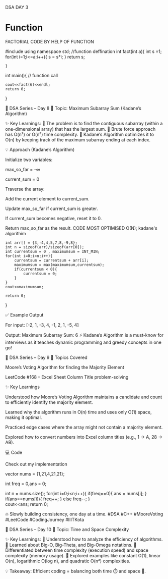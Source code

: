 DSA DAY 3


# Function
FACTORIAL CODE BY HELP OF FUNCTION


#include<iostream>
using namespace std;
//function deffination
int fact(int a){
    int s =1;
    for(int i=1;i<=a;i++){
        s = s*i;
    }
    return s;

    }
int main(){
    // function call
   

    cout<<fact(6)<<endl;
    return 0;
}




🚀 DSA Series – Day 8
📌 Topic: Maximum Subarray Sum (Kadane’s Algorithm)

✨ Key Learnings:
🔹 The problem is to find the contiguous subarray (within a one-dimensional array) that has the largest sum.
🔹 Brute force approach has O(n²) or O(n³) time complexity.
🔹 Kadane’s Algorithm optimizes it to O(n) by keeping track of the maximum subarray ending at each index.

💡 Approach (Kadane’s Algorithm)

Initialize two variables:

max_so_far = -∞

current_sum = 0

Traverse the array:

Add the current element to current_sum.

Update max_so_far if current_sum is greater.

If current_sum becomes negative, reset it to 0.

Return max_so_far as the result.
 CODE 
 MOST OPTIMISED O(N);
 kadane's algorithim


    int arr[] = {3,-4,4,5,7,8,-9,8};
    int n = sizeof(arr)/sizeof(arr[0]);
    int currentsum = 0 , maximumsum = INT_MIN;
    for(int i=0;i<n;i++){
        currentsum = currentsum + arr[i];
        maximumsum = max(maximumsum,currentsum);
        if(currentsum < 0){
            currentsum = 0;
        }
    }
    cout<<maximumsum;

    return 0;
}

✅ Example Output

For input:
[-2, 1, -3, 4, -1, 2, 1, -5, 4]

Output:
Maximum Subarray Sum: 6
⚡ Kadane’s Algorithm is a must-know for interviews as it teaches dynamic programming and greedy concepts in one go!




🚀 DSA Series – Day 9
📌 Topics Covered

Moore’s Voting Algorithm for finding the Majority Element

LeetCode #168 – Excel Sheet Column Title problem-solving

✨ Key Learnings

Understood how Moore’s Voting Algorithm maintains a candidate and count to efficiently identify the majority element.

Learned why the algorithm runs in O(n) time and uses only O(1) space, making it optimal.

Practiced edge cases where the array might not contain a majority element.

Explored how to convert numbers into Excel column titles (e.g., 1 → A, 28 → AB).

💻 Code

Check out my implementation 

 vector<int> nums = {1,21,4,21,21};

int freq = 0,ans = 0;

int n = nums.size();
for(int i=0;i<n;i++){
    if(freq==0){
        ans = nums[i];
    }
    if(ans==nums[i]){
        freq++;
    }
    else freq--;
}  
cout<<ans;
return 0;



🔥 Slowly building consistency, one day at a time.
#DSA #C++ #MooreVoting #LeetCode #CodingJourney #IIITKota



🚀 DSA Series – Day 10
📌 Topic: Time and Space Complexity

✨ Key Learnings:
🔹 Understood how to analyze the efficiency of algorithms.
🔹 Learned about Big-O, Big-Theta, and Big-Omega notations.
🔹 Differentiated between time complexity (execution speed) and space complexity (memory usage).
🔹 Explored examples like constant O(1), linear O(n), logarithmic O(log n), and quadratic O(n²) complexities.

💡 Takeaway:
Efficient coding = balancing both time ⏱️ and space 💾.
